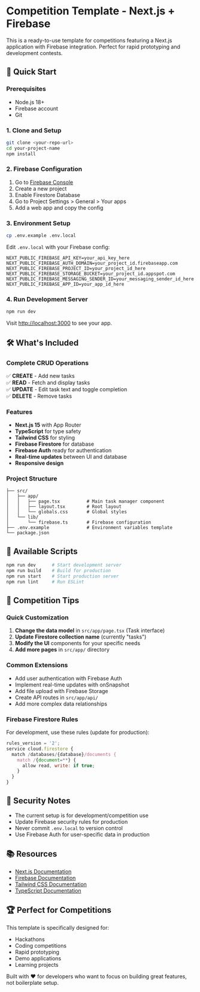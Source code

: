 # Competition Template - Next.js + Firebase

This is a ready-to-use template for competitions featuring a Next.js application with Firebase integration. Perfect for rapid prototyping and development contests.

## 🚀 Quick Start

### Prerequisites
- Node.js 18+ 
- Firebase account
- Git

### 1. Clone and Setup
```bash
git clone <your-repo-url>
cd your-project-name
npm install
```

### 2. Firebase Configuration
1. Go to [Firebase Console](https://console.firebase.google.com)
2. Create a new project
3. Enable Firestore Database
4. Go to Project Settings > General > Your apps
5. Add a web app and copy the config

### 3. Environment Setup
```bash
cp .env.example .env.local
```

Edit `.env.local` with your Firebase config:
```env
NEXT_PUBLIC_FIREBASE_API_KEY=your_api_key_here
NEXT_PUBLIC_FIREBASE_AUTH_DOMAIN=your_project_id.firebaseapp.com
NEXT_PUBLIC_FIREBASE_PROJECT_ID=your_project_id_here
NEXT_PUBLIC_FIREBASE_STORAGE_BUCKET=your_project_id.appspot.com
NEXT_PUBLIC_FIREBASE_MESSAGING_SENDER_ID=your_messaging_sender_id_here
NEXT_PUBLIC_FIREBASE_APP_ID=your_app_id_here
```

### 4. Run Development Server
```bash
npm run dev
```

Visit [http://localhost:3000](http://localhost:3000) to see your app.

## 🛠️ What's Included

### Complete CRUD Operations
✅ **CREATE** - Add new tasks  
✅ **READ** - Fetch and display tasks  
✅ **UPDATE** - Edit task text and toggle completion  
✅ **DELETE** - Remove tasks  

### Features
- **Next.js 15** with App Router
- **TypeScript** for type safety
- **Tailwind CSS** for styling
- **Firebase Firestore** for database
- **Firebase Auth** ready for authentication
- **Real-time updates** between UI and database
- **Responsive design**

### Project Structure
```
├── src/
│   ├── app/
│   │   ├── page.tsx          # Main task manager component
│   │   ├── layout.tsx        # Root layout
│   │   └── globals.css       # Global styles
│   └── lib/
│       └── firebase.ts       # Firebase configuration
├── .env.example              # Environment variables template
└── package.json
```

## 🔧 Available Scripts

```bash
npm run dev      # Start development server
npm run build    # Build for production
npm run start    # Start production server
npm run lint     # Run ESLint
```

## 🎯 Competition Tips

### Quick Customization
1. **Change the data model** in `src/app/page.tsx` (Task interface)
2. **Update Firestore collection name** (currently "tasks")
3. **Modify the UI** components for your specific needs
4. **Add more pages** in `src/app/` directory

### Common Extensions
- Add user authentication with Firebase Auth
- Implement real-time updates with onSnapshot
- Add file upload with Firebase Storage
- Create API routes in `src/app/api/`
- Add more complex data relationships

### Firebase Firestore Rules
For development, use these rules (update for production):
```javascript
rules_version = '2';
service cloud.firestore {
  match /databases/{database}/documents {
    match /{document=**} {
      allow read, write: if true;
    }
  }
}
```

## 🚨 Security Notes

- The current setup is for development/competition use
- Update Firebase security rules for production
- Never commit `.env.local` to version control
- Use Firebase Auth for user-specific data in production

## 📚 Resources

- [Next.js Documentation](https://nextjs.org/docs)
- [Firebase Documentation](https://firebase.google.com/docs)
- [Tailwind CSS Documentation](https://tailwindcss.com/docs)
- [TypeScript Documentation](https://www.typescriptlang.org/docs)

## 🏆 Perfect for Competitions

This template is specifically designed for:
- Hackathons
- Coding competitions  
- Rapid prototyping
- Demo applications
- Learning projects

Built with ❤️ for developers who want to focus on building great features, not boilerplate setup.
